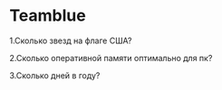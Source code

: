 ﻿# Teamblue
1.Сколько звезд на флаге США?

2.Сколько оперативной памяти оптимально для пк?

3.Сколько дней в году?
